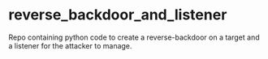 # reverse_backdoor_and_listener
Repo containing python code to create a reverse-backdoor on a target and a listener for the attacker to manage.
